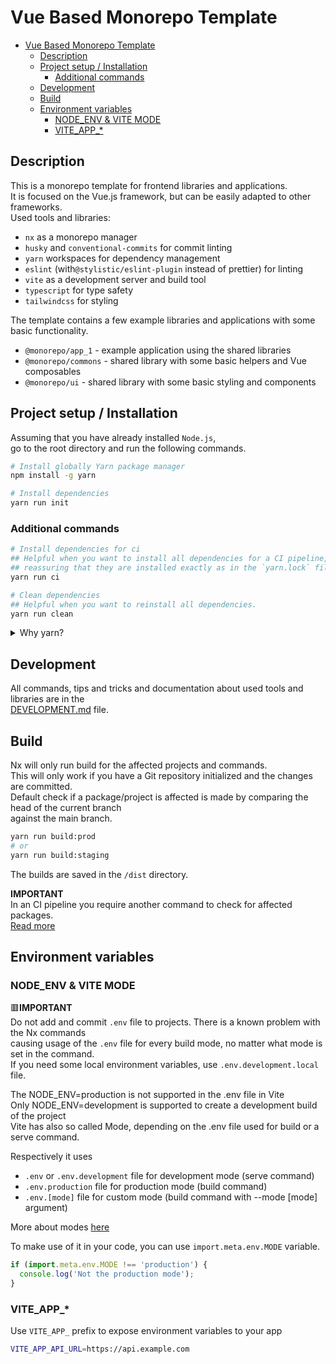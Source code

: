 # Vue Based Monorepo Template

- [Vue Based Monorepo Template](#vue-based-monorepo-template)
  - [Description](#description)
  - [Project setup / Installation](#project-setup--installation)
    - [Additional commands](#additional-commands)
  - [Development](#development)
  - [Build](#build)
  - [Environment variables](#environment-variables)
    - [NODE\_ENV \& VITE MODE](#node_env--vite-mode)
    - [VITE\_APP\_\*](#vite_app_)

## Description

This is a monorepo template for frontend libraries and applications.  
It is focused on the Vue.js framework, but can be easily adapted to other frameworks.  
Used tools and libraries:

- `nx` as a monorepo manager
- `husky` and `conventional-commits` for commit linting
- `yarn` workspaces for dependency management
- `eslint` (with`@stylistic/eslint-plugin` instead of prettier) for linting
- `vite` as a development server and build tool
- `typescript` for type safety
- `tailwindcss` for styling

The template contains a few example libraries and applications with some basic functionality.

- `@monorepo/app_1` - example application using the shared libraries
- `@monorepo/commons` - shared library with some basic helpers and Vue composables
- `@monorepo/ui` - shared library with some basic styling and components

## Project setup / Installation

Assuming that you have already installed `Node.js`,  
go to the root directory and run the following commands.

```bash
# Install globally Yarn package manager
npm install -g yarn

# Install dependencies
yarn run init
```

### Additional commands

```bash
# Install dependencies for ci
## Helpful when you want to install all dependencies for a CI pipeline,  
## reassuring that they are installed exactly as in the `yarn.lock` file.
yarn run ci

# Clean dependencies
## Helpful when you want to reinstall all dependencies.
yarn run clean
```

<details><summary>Why yarn?</summary>

Because we are using monorepo structure, we have to use so called `workspaces` as well.  
Yarn `workspaces` implementation is far superior to the npm one, by providing more features and better performance.  

For example package hoisting, which allows us installing dependencies in the root `node_modules`  
and save time and dependency management overhead are working much better in Yarn.  
Good explanation of the struggle with npm caveats is provided by [this article](https://medium.com/@d.ts/how-to-use-npm-workspace-d155076da956).

</details>

## Development

All commands, tips and tricks and documentation about used tools and libraries are in the  
[DEVELOPMENT.md](./docs/DEVELOPMENT.md) file.

## Build

Nx will only run build for the affected projects and commands.  
This will only work if you have a Git repository initialized and the changes are committed.  
Default check if a package/project is affected is made by comparing the head of the current branch  
against the main branch.

```bash
yarn run build:prod
# or
yarn run build:staging
```

The builds are saved in the `/dist` directory.

**IMPORTANT**  
 In an CI pipeline you require another command to check for affected packages.  
[Read more](https://nx.dev/ci/features/affected#specify-which-shas-to-use-to-calculate-affected-code)

## Environment variables

### NODE_ENV & VITE MODE

🟥**IMPORTANT**  
Do not add and commit `.env` file to projects. There is a known problem with the Nx commands  
causing usage of the `.env` file for every build mode, no matter what mode is set in the command.  
If you need some local environment variables, use `.env.development.local` file.

The NODE_ENV=production is not supported in the .env file in Vite  
Only NODE_ENV=development is supported to create a development build of the project  
Vite has also so called Mode, depending on the .env file used for build or a serve command.  

Respectively it uses

- `.env` or `.env.development` file for development mode (serve command)
- `.env.production` file for production mode (build command)
- `.env.[mode]` file for custom mode (build command with --mode [mode] argument)

More about modes [here](https://vitejs.dev/guide/env-and-mode.html#modes)  

To make use of it in your code, you can use `import.meta.env.MODE` variable.

```javascript
if (import.meta.env.MODE !== 'production') {
  console.log('Not the production mode');
}
```

### VITE_APP_*

Use `VITE_APP_` prefix to expose environment variables to your app  

```bash
VITE_APP_API_URL=https://api.example.com
```
